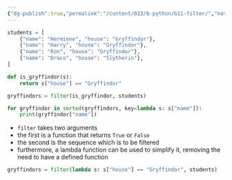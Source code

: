 ```yaml
---
{"dg-publish":true,"permalink":"/content/013/b-python/b11-filter/","noteIcon":"1","created":"2025-08-27T13:15:28.377+01:00","updated":"2025-08-21T09:52:51.000+01:00"}
---
```


```python
students = [
    {"name": "Hermione", "house": "Gryffindor"},
    {"name": "Harry", "house": "Gryffindor"},
    {"name": "Ron", "house": "Gryffindor"},
    {"name": "Draco", "house": "Slytherin"},
]

def is_gryffindor(s):
    return s["house"] == "Gryffindor"

gryffindors = filter(is_gryffindor, students)

for gryffindor in sorted(gryffindors, key=lambda s: s["name"]):
    print(gryffindor["name"])
```

- `filter` takes two arguments
- the first is a function that returns `True` or `False`
- the second is the sequence which is to be filtered
- furthermore, a lambda function can be used to simplify it, removing the need to have a defined function

```python
gryffindors = filter(lambda s: s["house"] == "Gryffindor", students)
```

